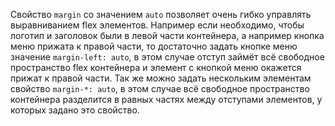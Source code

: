 Свойство ```margin``` со значением ```auto``` позволяет очень гибко управлять выравниванием flex элементов. Например если необходимо, чтобы логотип и заголовок были в левой части контейнера, а например кнопка меню прижата к правой части, то достаточно задать кнопке меню значение ```margin-left: auto```, в этом случае отступ займёт всё свободное пространство flex контейнера и элемент с кнопкой меню окажется прижат к правой части. Так же можно задать нескольким элементам свойство ```margin-*: auto```, в этом случае всё свободное пространство контейнера разделится в равных частях между отступами элементов, у которых задано это свойство.

